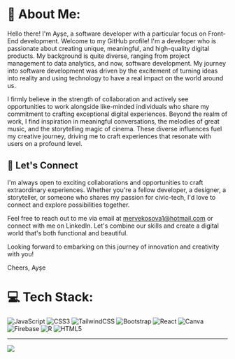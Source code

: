 # 👋 About Me:
Hello there! I'm Ayşe, a software developer with a particular focus on Front-End development. Welcome to my GitHub profile! I'm a developer who is passionate about creating unique, meaningful, and high-quality digital products. My background is quite diverse, ranging from project management to data analytics, and now, software development. My journey into software development was driven by the excitement of turning ideas into reality and using technology to have a real impact on the world around us. 

I firmly believe in the strength of collaboration and actively see opportunities to work alongside like-minded individuals who share my commitment to crafting exceptional digital experiences. Beyond the realm of work, I find inspiration in meaningful conversations, the melodies of great music, and the storytelling magic of cinema. These diverse influences fuel my creative journey, driving me to craft experiences that resonate with users on a profound level.

## 🤝 Let's Connect
I'm always open to exciting collaborations and opportunities to craft extraordinary experiences. Whether you're a fellow developer, a designer, a storyteller, or someone who shares my passion for civic-tech, I'd love to connect and explore possibilities together.

Feel free to reach out to me via email at mervekosova1@hotmail.com or connect with me on LinkedIn. Let's combine our skills and create a digital world that's both functional and beautiful.

Looking forward to embarking on this journey of innovation and creativity with you!

Cheers,
Ayşe



# 💻 Tech Stack:
![JavaScript](https://img.shields.io/badge/javascript-%23323330.svg?style=for-the-badge&logo=javascript&logoColor=%23F7DF1E) ![CSS3](https://img.shields.io/badge/css3-%231572B6.svg?style=for-the-badge&logo=css3&logoColor=white) ![TailwindCSS](https://img.shields.io/badge/tailwindcss-%2338B2AC.svg?style=for-the-badge&logo=tailwind-css&logoColor=white) ![Bootstrap](https://img.shields.io/badge/bootstrap-%23563D7C.svg?style=for-the-badge&logo=bootstrap&logoColor=white) ![React](https://img.shields.io/badge/react-%2320232a.svg?style=for-the-badge&logo=react&logoColor=%2361DAFB) ![Canva](https://img.shields.io/badge/Canva-%2300C4CC.svg?style=for-the-badge&logo=Canva&logoColor=white) ![Firebase](https://img.shields.io/badge/firebase-%23039BE5.svg?style=for-the-badge&logo=firebase) ![R](https://img.shields.io/badge/r-%23276DC3.svg?style=for-the-badge&logo=r&logoColor=white) ![HTML5](https://img.shields.io/badge/html5-%23E34F26.svg?style=for-the-badge&logo=html5&logoColor=white)



---
[![](https://visitcount.itsvg.in/api?id=aysemerveksv&icon=0&color=0)](https://visitcount.itsvg.in)

<!-- Proudly created with GPRM ( https://gprm.itsvg.in ) -->
